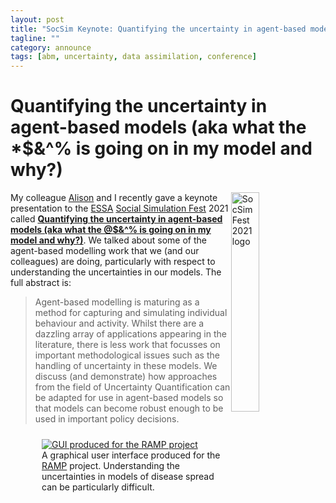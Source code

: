 ```yaml
---
layout: post
title: "SocSim Keynote: Quantifying the uncertainty in agent-based models"
tagline: ""
category: announce
tags: [abm, uncertainty, data assimilation, conference]
---
```


# Quantifying the uncertainty in agent-based models (aka what the \*$&^% is going on in my model and why?)

<img src="{{site.baseurl}}/figures/socsimfest_logo.png" style="float:right; width:30%"
alt="SocSim Fest 2021 logo" />

My colleague [Alison](https://environment.leeds.ac.uk/geography/staff/1046/professor-alison-heppenstall) and I recently gave a keynote presentation to the [ESSA](http://www.essa.eu.org/) [Social Simulation Fest](https://www.socsimfest21.eu/) 2021 called **[Quantifying the uncertainty in agent-based models (aka what the @$&^% is going on in my model and why?)](https://urban-analytics.github.io/dust/p/2021-03-17-ESSA_SocSimFest.html)**. We talked about some of the agent-based modelling work that we (and our colleagues) are doing, particularly with respect to understanding the uncertainties in our models.
The full abstract is:


<blockquote>
Agent-based modelling is maturing as a method for capturing and simulating individual behaviour and activity.  Whilst there are a dazzling array of applications appearing in the literature, there is less work that focusses on important methodological issues such as the handling of uncertainty in these models.  We discuss (and demonstrate) how approaches from the field of Uncertainty Quantification can be adapted for use in agent-based models so that models can become robust enough to be used in important policy decisions.
</blockquote>

<figure style="width:70%; padding:10px;" >
	<a href="https://github.com/Urban-Analytics/RAMP-UA/">
		<img src="{{site.baseurl}}/figures/ramp_gui_2.png"
		alt="GUI produced for the RAMP project" />
	</a>
	<figcaption>A graphical user interface produced for the <a href="https://github.com/Urban-Analytics/RAMP-UA/">RAMP</a> project. Understanding the uncertainties in models of disease spread can be particularly difficult.</figcaption>
</figure>

